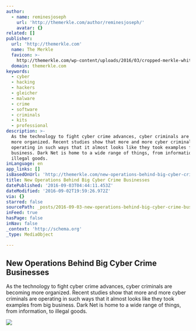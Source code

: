 ```yaml
---
author:
  - name: reminesjoseph
    url: 'http://themerkle.com/author/reminesjoseph/'
    avatar: {}
related: []
publisher:
  url: 'http://themerkle.com'
  name: The Merkle
  favicon: >-
    http://themerkle.com/wp-content/uploads/2016/03/cropped-merkle-white-1-192x192.png
  domain: themerkle.com
keywords:
  - cyber
  - hacking
  - hackers
  - gleicher
  - malware
  - crime
  - software
  - criminals
  - kits
  - professional
description: >-
  As the technology to fight cyber crime advances, cyber criminals are becoming
  more organized. Recent studies show that more and more cyber criminals are
  operating in such ways that it almost looks like they took examples from big
  business. Dark Net is home to a wide range of things, from information, to
  illegal goods.
inLanguage: en
app_links: []
isBasedOnUrl: 'http://themerkle.com/new-operations-behind-big-cyber-crime-businesses/'
title: New Operations Behind Big Cyber Crime Businesses
datePublished: '2016-09-03T04:44:11.453Z'
dateModified: '2016-09-02T19:59:26.972Z'
via: {}
starred: false
sourcePath: _posts/2016-09-03-new-operations-behind-big-cyber-crime-businesses.md
inFeed: true
hasPage: false
inNav: false
_context: 'http://schema.org'
_type: MediaObject

---
```

<article style=""><h1>New Operations Behind Big Cyber Crime Businesses</h1><p>As the technology to fight cyber crime advances, cyber criminals are becoming more organized. Recent studies show that more and more cyber criminals are operating in such ways that it almost looks like they took examples from big business. Dark Net is home to a wide range of things, from information, to illegal goods.</p><img src="http://themerkle.com/wp-content/uploads/2016/09/shutterstock_263204870.jpg" /></article>